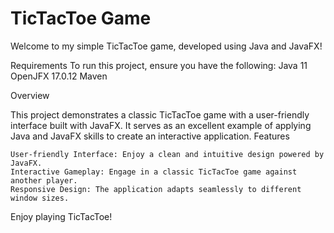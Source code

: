 # TicTacToe Game

Welcome to my simple TicTacToe game, developed using Java and JavaFX!

Requirements
To run this project, ensure you have the following:
    Java 11
    OpenJFX 17.0.12
    Maven

Overview

This project demonstrates a classic TicTacToe game with a user-friendly interface built with JavaFX. It serves as an excellent example of applying Java and JavaFX skills to create an interactive application.
Features

    User-friendly Interface: Enjoy a clean and intuitive design powered by JavaFX.
    Interactive Gameplay: Engage in a classic TicTacToe game against another player.
    Responsive Design: The application adapts seamlessly to different window sizes.


Enjoy playing TicTacToe!
